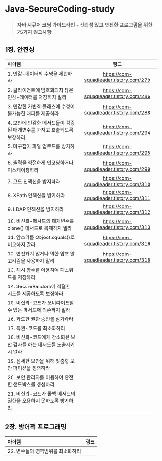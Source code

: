 # Java-SecureCoding-study

> ### 자바 시큐어 코딩 가이드라인 - 신뢰성 있고 안전한 프로그램을 위한 75가지 권고사항  

 

## 1장. 안전성  
|아이템|링크|
|:---|:---:|
|1. 민감-데이터의 수명을 제한하라 | https://com-squadleader.tistory.com/279 |  
|2. 클라이언트에 암호화되지 않은 민감-데이터를 저장하지 말라 | https://com-squadleader.tistory.com/286 |
|3. 민감한 가변적 클래스에 수정이 불가능한 래퍼를 제공하라 | https://com-squadleader.tistory.com/288 |
|4. 보안에 민감한 메서드들이 검증된 매개변수를 가지고 호출되도록 보장하라 | https://com-squadleader.tistory.com/294 |
|5. 마구잡이 파일 업로드를 방지하라 | https://com-squadleader.tistory.com/295 |
|6. 출력을 적절하게 인코딩하거나 이스케이핑하라 | https://com-squadleader.tistory.com/299 |
|7. 코드 인젝션을 방지하라 | https://com-squadleader.tistory.com/310 |
|8. XPath 인젝션을 방지하라 | https://com-squadleader.tistory.com/311 |
|9. LDAP 인젝션을 방지하라 | https://com-squadleader.tistory.com/312 |
|10. 비신뢰-메서드의 매개변수를 clone() 메서드로 복제하지 말라 | https://com-squadleader.tistory.com/313 |
|11. 암호키를 Object.equals()로 비교하지 말라 | https://com-squadleader.tistory.com/316 |
|12. 안전하지 않거나 약한 암호 알고리즘을 사용하지 말라 | https://com-squadleader.tistory.com/318 |
|13. 해시 함수를 이용하여 패스워드를 저장하라 | |
|14. SecureRandom에 적절한 시드를 제공하도록 보장하라 | |
|15. 비신뢰-코드가 오버라이드할 수 있는 메서드에 의존하지 말라 | |
|16. 과도한 권한 승인을 삼가하라 | |
|17. 특권-코드를 최소화하라 | |
|18. 비신뢰-코드에게 간소화된 보안 검사를 하는 메서드를 노출시키지 말라 | |
|19. 섬세한 보안을 위해 맞춤형 보안 퍼미션을 정의하라 | |
|20. 보안 관리자를 이용하여 안전한 샌드박스를 생성하라 | |
|21. 비신뢰-코드가 콜백 메서드의 권한을 오용하지 못하도록 방지하라 | |


## 2장. 방어적 프로그래밍  
|아이템|링크|
|:---|:---:|
|22. 변수들의 영역범위를 최소화하라 |  |  


